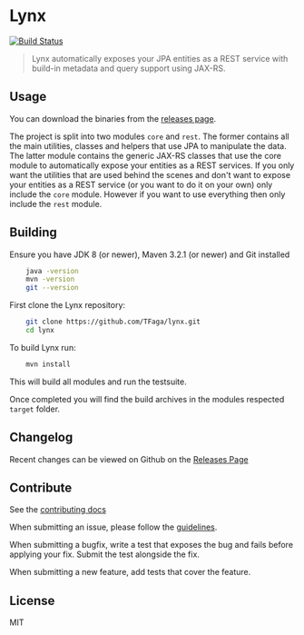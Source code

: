 # Lynx
[![Build Status](https://img.shields.io/travis/TFaga/lynx/master.svg?style=flat)](https://travis-ci.org/TFaga/lynx)

> Lynx automatically exposes your JPA entities as a REST service with build-in metadata and query support using JAX-RS.

## Usage

You can download the binaries from the [releases page](https://github.com/TFaga/lynx/releases).

The project is split into two modules `core` and `rest`. The former contains all the main utilities, classes and
helpers that use JPA to manipulate the data. The latter module contains the generic JAX-RS classes that use the core
module to automatically expose your entities as a REST services. If you only want the utilities that are used behind
the scenes and don't want to expose your entities as a REST service (or you want to do it on your own) only include
the `core` module. However if you want to use everything then only include the `rest` module.

## Building

Ensure you have JDK 8 (or newer), Maven 3.2.1 (or newer) and Git installed

```bash
    java -version
    mvn -version
    git --version
```

First clone the Lynx repository:

```bash
    git clone https://github.com/TFaga/lynx.git
    cd lynx
```
    
To build Lynx run:

```bash
    mvn install
```

This will build all modules and run the testsuite. 
    
Once completed you will find the build archives in the modules respected `target` folder.

## Changelog

Recent changes can be viewed on Github on the [Releases Page](https://github.com/TFaga/lynx/releases)

## Contribute

See the [contributing docs](https://github.com/TFaga/lynx/blob/master/CONTRIBUTING.md)

When submitting an issue, please follow the [guidelines](https://github.com/TFaga/lynx/blob/master/CONTRIBUTING.md#bugs).

When submitting a bugfix, write a test that exposes the bug and fails before applying your fix. Submit the test alongside the fix.

When submitting a new feature, add tests that cover the feature.

## License

MIT